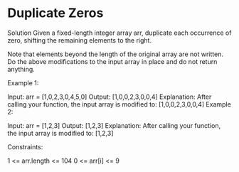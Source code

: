 # Duplicate Zeros

Solution
Given a fixed-length integer array arr, duplicate each occurrence of zero, shifting the remaining elements to the right.

Note that elements beyond the length of the original array are not written. Do the above modifications to the input array in place and do not return anything.

Example 1:

Input: arr = [1,0,2,3,0,4,5,0]
Output: [1,0,0,2,3,0,0,4]
Explanation: After calling your function, the input array is modified to: [1,0,0,2,3,0,0,4]
Example 2:

Input: arr = [1,2,3]
Output: [1,2,3]
Explanation: After calling your function, the input array is modified to: [1,2,3]

Constraints:

1 <= arr.length <= 104
0 <= arr[i] <= 9